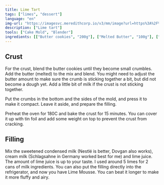 ```yaml
---
title: Lime Tart
tags: ["limes", "dessert"]
language: "en"
img-url: "https://imagesvc.meredithcorp.io/v3/mm/image?url=https%3A%2F%2Fassets.marthastewart.com%2Fd20%2Fkey_lime_tart_recipe%2Fkey_lime_tart_recipe_horiz.jpg"
description: ["Lime tart"]
tools: ["Cake Mold", "Blender"]
ingredients: [["Butter cookies", "200g"], ["Melted Butter", "100g"], ["Milk"], ["Cream Milk"], ["Sweetened Condensed Milk"], ["Lime"] ]
---
```


## Crust

For the crust, blend the butter cookies until they become small crumbles. Add the butter (melted) to the mix and blend.
You might need to adjust the butter amount to make sure the crumb is sticking together a bit, but did not become a dough
yet. Add a little bit of milk if the crust is not sticking together.

Put the crumbs in the bottom and the sides of the mold, and press it to make it compact. Leave it aside, and prepare the
filling.

Preheat the oven for 180C and bake the crust for 15 minutes. You can cover it up with tin foil and add some weight on
top to prevent the crust from cracking.

## Filling

Mix the sweetened condensed milk (Nestlé is better, Dovgan also works), cream milk (Schlagsahne in Germany worked best for me) and lime juice. The amount of lime juice is up to your taste. I used around 5 limes for 2 cans of milk ingredients.
You can also put the filling directly into the refrigerator, and now you have Lime Mousse. You can beat it longer to make it more fluffy and airy.